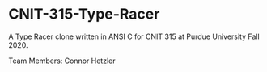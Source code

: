 # CNIT-315-Type-Racer
A Type Racer clone written in ANSI C for CNIT 315 at Purdue University Fall 2020.

Team Members:
Connor Hetzler

